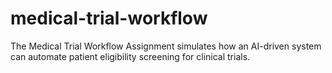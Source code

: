# medical-trial-workflow
The Medical Trial Workflow Assignment simulates how an AI-driven system can automate patient eligibility screening for clinical trials.
